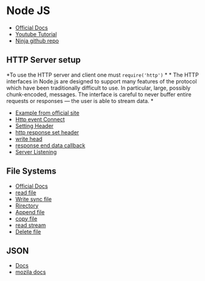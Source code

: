 # Node JS

 - [Official Docs](https://nodejs.org/en/docs/)
 - [Youtube Tutorial](https://www.youtube.com/watch?v=w-7RQ46RgxU&list=PL4cUxeGkcC9gcy9lrvMJ75z9maRw4byYp)
 - [Ninja github repo](https://github.com/iamshaunjp/node-js-playlist)

## HTTP Server setup 

*To use the HTTP server and client one must ```require('http')``` *
*
The HTTP interfaces in Node.js are designed to support many features of the protocol which have been traditionally difficult to use. In particular, large, possibly chunk-encoded, messages. The interface is careful to never buffer entire requests or responses — the user is able to stream data. *



 - [Example from official site](https://nodejs.org/en/about/)
 - [Http event Connect](https://nodejs.org/dist/latest-v12.x/docs/api/http.html#http_class_http_clientrequest)
 - [Setting Header](https://nodejs.org/dist/latest-v12.x/docs/api/http.html#http_request_setheader_name_value)
 - [http response set header](https://nodejs.org/dist/latest-v12.x/docs/api/http.html#http_response_setheader_name_value)
 - [write head](https://nodejs.org/dist/latest-v12.x/docs/api/http.html#http_response_setheader_name_value)
 - [response end data callback](https://nodejs.org/dist/latest-v12.x/docs/api/http.html#http_response_end_data_encoding_callback)
 - [Server Listening](https://nodejs.org/dist/latest-v12.x/docs/api/net.html#net_server_listen)

## File Systems

 - [Official Docs](https://nodejs.org/dist/latest-v12.x/docs/api/fs.html)
 - [read file](https://nodejs.org/dist/latest-v12.x/docs/api/fs.html#fs_fs_read_fd_buffer_offset_length_position_callback)
 - [Write sync file](https://nodejs.org/dist/latest-v12.x/docs/api/fs.html#fs_fs_writefile_file_data_options_callback)
 - [Rirectory](https://nodejs.org/dist/latest-v12.x/docs/api/fs.html#fs_fs_mkdir_path_options_callback)
 - [Append file](https://nodejs.org/dist/latest-v12.x/docs/api/fs.html#fs_fs_appendfile_path_data_options_callback)
 - [copy file](https://nodejs.org/dist/latest-v12.x/docs/api/fs.html#fs_fs_copyfile_src_dest_flags_callback)
 - [read stream](https://nodejs.org/dist/latest-v12.x/docs/api/fs.html#fs_fs_createreadstream_path_options)
 - [Delete file](https://nodejs.org/dist/latest-v12.x/docs/api/fs.html#fs_fs_unlink_path_callback)

## JSON

 - [Docs](https://www.json.org/)
 - [mozila docs](https://developer.mozilla.org/en-US/docs/Web/JavaScript/Reference/Global_Objects/JSON)

